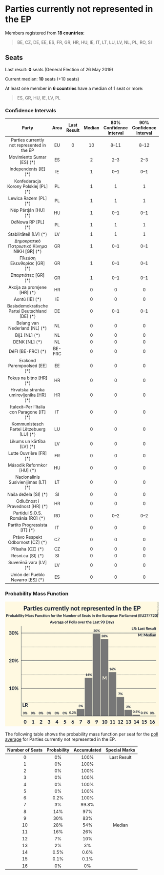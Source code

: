 # Parties currently not represented in the EP

Members registered from **18 countries**:

> BE, CZ, DE, EE, ES, FR, GR, HR, HU, IE, IT, LT, LU, LV, NL, PL, RO, SI

## Seats

Last result: **0** seats (General Election of 26 May 2019)

Current median: **10** seats (+10 seats)

At least one member in **6 countries** have a median of 1 seat or more:

> ES, GR, HU, IE, LV, PL

### Confidence Intervals

| Party | Area | Last Result | Median | 80% Confidence Interval | 90% Confidence Interval | 95% Confidence Interval | 99% Confidence Interval |
|:-----:|:----:|:-----------:|:------:|:-----------------------:|:-----------------------:|:-----------------------:|:-----------------------:|
| Parties currently not represented in the EP | EU | 0 | 10 | 8–11 | 8–12 | 7–13 | 7–14 |
| Movimiento Sumar [ES] (*) | ES | | 2 | 2–3 | 2–3 | 2–3 | 1–4 |
| Independents [IE] (*) | IE | | 1 | 0–1 | 0–1 | 0–1 | 0–1 |
| Konfederacja Korony Polskiej [PL] (*) | PL | | 1 | 1 | 1 | 1 | 1 |
| Lewica Razem [PL] (*) | PL | | 1 | 1 | 1 | 1 | 1 |
| Nép Pártján [HU] (*) | HU | | 1 | 0–1 | 0–1 | 0–1 | 0–1 |
| OdNowa RP [PL] (*) | PL | | 1 | 1 | 1 | 1 | 1 |
| Stabilitātei! [LV] (*) | LV | | 1 | 1 | 1 | 1 | 1 |
| Δημοκρατικό Πατριωτικό Κίνημα ΝΙΚΗ [GR] (*) | GR | | 1 | 0–1 | 0–1 | 0–1 | 0–1 |
| Πλεύση Ελευθερίας [GR] (*) | GR | | 1 | 0–1 | 0–1 | 0–1 | 0–1 |
| Σπαρτιάτες [GR] (*) | GR | | 1 | 0–1 | 0–1 | 0–1 | 0–1 |
| Akcija za promjene [HR] (*) | HR | | 0 | 0 | 0 | 0 | 0 |
| Aontú [IE] (*) | IE | | 0 | 0 | 0 | 0 | 0 |
| Basisdemokratische Partei Deutschland [DE] (*) | DE | | 0 | 0–1 | 0–1 | 0–1 | 0–1 |
| Belang van Nederland [NL] (*) | NL | | 0 | 0 | 0 | 0 | 0 |
| Bij1 [NL] (*) | NL | | 0 | 0 | 0 | 0 | 0 |
| DENK [NL] (*) | NL | | 0 | 0 | 0 | 0–1 | 0–1 |
| DéFI [BE-FRC] (*) | BE-FRC | | 0 | 0 | 0 | 0 | 0 |
| Erakond Parempoolsed [EE] (*) | EE | | 0 | 0 | 0 | 0 | 0 |
| Fokus na bitno [HR] (*) | HR | | 0 | 0 | 0 | 0 | 0 |
| Hrvatska stranka umirovljenika [HR] (*) | HR | | 0 | 0 | 0 | 0 | 0 |
| Italexit–Per l’Italia con Paragone [IT] (*) | IT | | 0 | 0 | 0 | 0 | 0 |
| Kommunistesch Partei Lëtzebuerg [LU] (*) | LU | | 0 | 0 | 0 | 0 | 0 |
| Likums un kārtība [LV] (*) | LV | | 0 | 0 | 0 | 0 | 0 |
| Lutte Ouvrière [FR] (*) | FR | | 0 | 0 | 0 | 0 | 0 |
| Második Reformkor [HU] (*) | HU | | 0 | 0 | 0 | 0 | 0 |
| Nacionalinis Susivienijimas [LT] (*) | LT | | 0 | 0 | 0 | 0 | 0 |
| Naša dežela [SI] (*) | SI | | 0 | 0 | 0 | 0 | 0 |
| Odlučnost i Pravednost [HR] (*) | HR | | 0 | 0 | 0 | 0 | 0 |
| Partidul S.O.S. România [RO] (*) | RO | | 0 | 0–2 | 0–2 | 0–2 | 0–2 |
| Partito Progressista [IT] (*) | IT | | 0 | 0 | 0 | 0–1 | 0–1 |
| Právo Respekt Odbornost [CZ] (*) | CZ | | 0 | 0 | 0 | 0 | 0 |
| Přísaha [CZ] (*) | CZ | | 0 | 0 | 0 | 0 | 0 |
| Resni.ca [SI] (*) | SI | | 0 | 0 | 0 | 0 | 0 |
| Suverēnā vara [LV] (*) | LV | | 0 | 0 | 0 | 0 | 0 |
| Unión del Pueblo Navarro [ES] (*) | ES | | 0 | 0 | 0 | 0 | 0 |

### Probability Mass Function

![Graph with seats probability mass function not yet produced](average-2023-11-30-seats-pmf-partiescurrentlynotrepresentedintheep.png "Seats Probability Mass Function")

The following table shows the probability mass function per seat for the [poll average](average-2023-11-30.html) for Parties currently not represented in the EP.

| Number of Seats | Probability | Accumulated | Special Marks |
|:---------------:|:-----------:|:-----------:|:-------------:|
| 0 | 0% | 100% | Last Result |
| 1 | 0% | 100% |  |
| 2 | 0% | 100% |  |
| 3 | 0% | 100% |  |
| 4 | 0% | 100% |  |
| 5 | 0% | 100% |  |
| 6 | 0.2% | 100% |  |
| 7 | 3% | 99.8% |  |
| 8 | 14% | 97% |  |
| 9 | 30% | 83% |  |
| 10 | 28% | 54% | Median |
| 11 | 16% | 26% |  |
| 12 | 7% | 10% |  |
| 13 | 2% | 3% |  |
| 14 | 0.5% | 0.6% |  |
| 15 | 0.1% | 0.1% |  |
| 16 | 0% | 0% |  |


